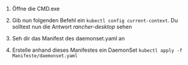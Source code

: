 1. Öffne die CMD.exe

2. Gib nun folgenden Befehl ein ```kubectl config current-context```. Du solltest nun die Antwort *rancher-desktop* sehen

3. Seh dir das Manifest des daemonset.yaml an

3. Erstelle anhand dieses Manifestes ein DaemonSet ```kubectl apply -f Manifeste/daemonset.yaml```
